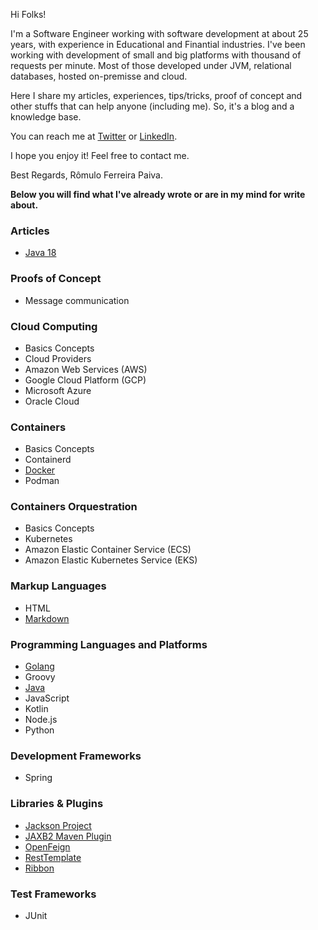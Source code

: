 Hi Folks!

I'm a Software Engineer working with software development at about 25 years, with experience in Educational and Finantial industries. I've been working with development of small and big platforms with thousand of requests per minute. Most of those developed under JVM, relational databases, hosted on-premisse and cloud.

Here I share my articles, experiences, tips/tricks, proof of concept and other stuffs that can help anyone (including me). So, it's a blog and a knowledge base.

You can reach me at [Twitter](https://twitter.com/romulofpaiva) or [LinkedIn](https://www.linkedin.com/in/romulofpaiva/).

I hope you enjoy it! Feel free to contact me.

Best Regards,
Rômulo Ferreira Paiva.

**Below you will find what I've already wrote or are in my mind for write about.**

### Articles
- [Java 18](https://www.zup.com.br/blog/java-18)

### Proofs of Concept
- Message communication

### Cloud Computing
- Basics Concepts
- Cloud Providers
- Amazon Web Services (AWS)
- Google Cloud Platform (GCP)
- Microsoft Azure
- Oracle Cloud

### Containers
- Basics Concepts
- Containerd
- [Docker](docker.html)
- Podman

### Containers Orquestration
- Basics Concepts
- Kubernetes
- Amazon Elastic Container Service (ECS)
- Amazon Elastic Kubernetes Service (EKS)

### Markup Languages
- HTML
- [Markdown](markdown.html)

### Programming Languages and Platforms
- [Golang](golang.html)
- Groovy
- [Java](java.html)
- JavaScript
- Kotlin
- Node.js
- Python

### Development Frameworks
- Spring

### Libraries & Plugins
- [Jackson Project](jackson-project.html)
- [JAXB2 Maven Plugin](jaxb2-maven-plugin.html)
- [OpenFeign](openfeign.html)
- [RestTemplate](resttemplate.html)
- [Ribbon](ribbon.html)

### Test Frameworks
- JUnit

